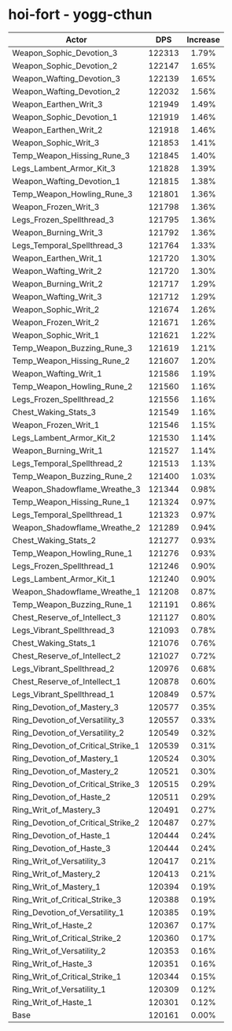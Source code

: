 # hoi-fort - yogg-cthun
| Actor | DPS | Increase |
|---|:---:|:---:|
|Weapon_Sophic_Devotion_3|122313|1.79%|
|Weapon_Sophic_Devotion_2|122147|1.65%|
|Weapon_Wafting_Devotion_3|122139|1.65%|
|Weapon_Wafting_Devotion_2|122032|1.56%|
|Weapon_Earthen_Writ_3|121949|1.49%|
|Weapon_Sophic_Devotion_1|121919|1.46%|
|Weapon_Earthen_Writ_2|121918|1.46%|
|Weapon_Sophic_Writ_3|121853|1.41%|
|Temp_Weapon_Hissing_Rune_3|121845|1.40%|
|Legs_Lambent_Armor_Kit_3|121828|1.39%|
|Weapon_Wafting_Devotion_1|121815|1.38%|
|Temp_Weapon_Howling_Rune_3|121801|1.36%|
|Weapon_Frozen_Writ_3|121798|1.36%|
|Legs_Frozen_Spellthread_3|121795|1.36%|
|Weapon_Burning_Writ_3|121792|1.36%|
|Legs_Temporal_Spellthread_3|121764|1.33%|
|Weapon_Earthen_Writ_1|121720|1.30%|
|Weapon_Wafting_Writ_2|121720|1.30%|
|Weapon_Burning_Writ_2|121717|1.29%|
|Weapon_Wafting_Writ_3|121712|1.29%|
|Weapon_Sophic_Writ_2|121674|1.26%|
|Weapon_Frozen_Writ_2|121671|1.26%|
|Weapon_Sophic_Writ_1|121621|1.22%|
|Temp_Weapon_Buzzing_Rune_3|121619|1.21%|
|Temp_Weapon_Hissing_Rune_2|121607|1.20%|
|Weapon_Wafting_Writ_1|121586|1.19%|
|Temp_Weapon_Howling_Rune_2|121560|1.16%|
|Legs_Frozen_Spellthread_2|121556|1.16%|
|Chest_Waking_Stats_3|121549|1.16%|
|Weapon_Frozen_Writ_1|121546|1.15%|
|Legs_Lambent_Armor_Kit_2|121530|1.14%|
|Weapon_Burning_Writ_1|121527|1.14%|
|Legs_Temporal_Spellthread_2|121513|1.13%|
|Temp_Weapon_Buzzing_Rune_2|121400|1.03%|
|Weapon_Shadowflame_Wreathe_3|121344|0.98%|
|Temp_Weapon_Hissing_Rune_1|121324|0.97%|
|Legs_Temporal_Spellthread_1|121323|0.97%|
|Weapon_Shadowflame_Wreathe_2|121289|0.94%|
|Chest_Waking_Stats_2|121277|0.93%|
|Temp_Weapon_Howling_Rune_1|121276|0.93%|
|Legs_Frozen_Spellthread_1|121246|0.90%|
|Legs_Lambent_Armor_Kit_1|121240|0.90%|
|Weapon_Shadowflame_Wreathe_1|121208|0.87%|
|Temp_Weapon_Buzzing_Rune_1|121191|0.86%|
|Chest_Reserve_of_Intellect_3|121127|0.80%|
|Legs_Vibrant_Spellthread_3|121093|0.78%|
|Chest_Waking_Stats_1|121076|0.76%|
|Chest_Reserve_of_Intellect_2|121027|0.72%|
|Legs_Vibrant_Spellthread_2|120976|0.68%|
|Chest_Reserve_of_Intellect_1|120878|0.60%|
|Legs_Vibrant_Spellthread_1|120849|0.57%|
|Ring_Devotion_of_Mastery_3|120577|0.35%|
|Ring_Devotion_of_Versatility_3|120557|0.33%|
|Ring_Devotion_of_Versatility_2|120549|0.32%|
|Ring_Devotion_of_Critical_Strike_1|120539|0.31%|
|Ring_Devotion_of_Mastery_1|120524|0.30%|
|Ring_Devotion_of_Mastery_2|120521|0.30%|
|Ring_Devotion_of_Critical_Strike_3|120515|0.29%|
|Ring_Devotion_of_Haste_2|120511|0.29%|
|Ring_Writ_of_Mastery_3|120491|0.27%|
|Ring_Devotion_of_Critical_Strike_2|120487|0.27%|
|Ring_Devotion_of_Haste_1|120444|0.24%|
|Ring_Devotion_of_Haste_3|120444|0.24%|
|Ring_Writ_of_Versatility_3|120417|0.21%|
|Ring_Writ_of_Mastery_2|120413|0.21%|
|Ring_Writ_of_Mastery_1|120394|0.19%|
|Ring_Writ_of_Critical_Strike_3|120388|0.19%|
|Ring_Devotion_of_Versatility_1|120385|0.19%|
|Ring_Writ_of_Haste_2|120367|0.17%|
|Ring_Writ_of_Critical_Strike_2|120360|0.17%|
|Ring_Writ_of_Versatility_2|120353|0.16%|
|Ring_Writ_of_Haste_3|120351|0.16%|
|Ring_Writ_of_Critical_Strike_1|120344|0.15%|
|Ring_Writ_of_Versatility_1|120309|0.12%|
|Ring_Writ_of_Haste_1|120301|0.12%|
|Base|120161|0.00%|
